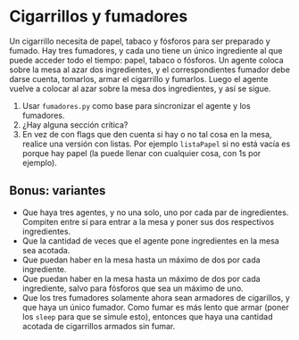 # Cigarrillos y fumadores

Un cigarrillo necesita de papel, tabaco y fósforos para ser preparado y fumado. Hay tres fumadores, y cada uno tiene un único ingrediente al que puede acceder todo el tiempo: papel, tabaco o fósforos. Un agente coloca sobre la mesa al azar dos ingredientes, y el correspondientes fumador debe darse cuenta, tomarlos, armar el cigarrillo y fumarlos. Luego el agente vuelve a colocar al azar sobre la mesa dos ingredientes, y así se sigue.

1. Usar `fumadores.py` como base para sincronizar el agente y los fumadores.
1. ¿Hay alguna sección crítica?
1. En vez de con flags que den cuenta si hay o no tal cosa en la mesa, realice una versión con listas. Por ejemplo `listaPapel` si no está vacía es porque hay papel (la puede llenar con cualquier cosa, con 1s por ejemplo).

## Bonus: variantes 

* Que haya tres agentes, y no una solo, uno por cada par de ingredientes. Compiten entre sí para entrar a la mesa y poner sus dos respectivos ingredientes.
* Que la cantidad de veces que el agente pone ingredientes en la mesa sea acotada.
* Que puedan haber en la mesa hasta un máximo de dos por cada ingrediente.
* Que puedan haber en la mesa hasta un máximo de dos por cada ingrediente, salvo para fósforos que sea un máximo de uno.
* Que los tres fumadores solamente ahora sean armadores de cigarillos, y que haya un único fumador. Como fumar es más lento que armar (poner los `sleep` para que se simule esto), entonces que haya una cantidad acotada de cigarrillos armados sin fumar.